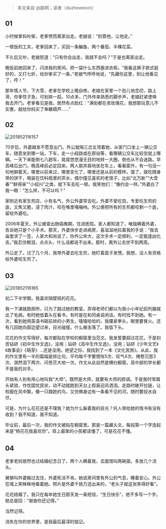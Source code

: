 > 本文来自 @路明；读者（duzheweixin）

## 01

小时候爹妈吵架，老爹愤而离家出走。老娘说：“别管他，让他走。”

一顿饭的工夫，老爹回来了，买回一条鳊鱼、两个番茄、半棵花菜。

不久后又吵，老娘怒道：“只有你会出走，我就不会吗？”于是也离家出走。

晚饭前她回来了，闪进我的房间，把一袋什么东西塞进衣柜。“我看这裤子款式挺好的，又打七折，给你爹买了一条，”老娘气呼呼地说，“先藏你这里，别让他看见了，哼！”

那年情人节，下大雪，老爹在学校上晚自修。老娘在家里一个劲儿地念叨，路上滑，你爹性子急，可别摔一跤。10点多，门外传来熟悉的脚步声，老娘赶紧使唤我去开门。老爹看见是我，居然有点脸红：“满街都在卖玫瑰花，我想那玩意儿不实惠，就给你妈买了串糖葫芦……”


## 02

![201852116157](https://cdn.chenrf.com/201852116157.png)

70岁后，外婆越发不愿意出门。外公就隔三岔五领着她，从家门口坐上一辆公交车，随意坐到哪一站，下车，走一小段路或在原站等，看哪辆公交车比较空就上哪辆。一天下来能倒七八趟车，晃晃悠悠漫无目的地转一大圈，倒也从不会迷路。早高峰后出门，晚高峰前必定回来。两人肩并肩地坐在车上，看看窗外，有一句没一句地聊着天。哪里以前来过，哪里变化了，哪里还是从前的模样。饿了，就吃随身带的饼干，喝装在饮料瓶里的茶水，偶尔撞见喜欢的老馆子，比如“北万新”“大壶春”“鲜得来”“小绍兴”之类，就下车去吃一顿。我笑他们：“像约会一样。”外婆白了我一眼：“怎么样，不可以吗？”

家附近有家生煎店，小有名气，外公外婆常去吃。外婆不爱吃馅，专爱吃生煎的底，又焦又脆，浸了肉汁，咬在嘴里嘎嘣响。外公便把所有的生煎都咬剩一个底，留给外婆吃。

2006年夏天，外公被查出肠癌晚期，住进医院。家人都知道了，唯独瞒着外婆，告诉她只是个小手术。那天，外婆快步走进病房，喜滋滋地拉着我的手说：“我去庙里求了一签，人家大和尚说了，你外公命大，这次手术一定顺利，一定能逢凶化吉。”我忍住眼泪，点点头，什么话都说不出来。那时，离外公去世不到两周。

外公走了。过了几个月，我带外婆去吃生煎，她盯着盘子发愣。我想，没人有资格给外婆咬生煎了。


## 03　　

![201852116165](https://cdn.chenrf.com/201852116165.png)

初二下半学期，我喜欢隔壁班的花花。

我一下课就跑厕所，只为了路过她的教室，弄得老师们都以为我小小年纪前列腺就出了毛病。有时她低着头在看书，有时是在和同桌说闲话，有时找不到她。有一次，看到她用英语书砸前排的小男生，嘻嘻哈哈的，我攥紧拳头，眼里要冒火。还有几回她向窗边望过来，目光碰撞，什么被击落了。我低下头。

花花的作文写得好，每次都贴在学校的橱窗里当范文。我发誓要超过花花，于是刻苦钻研《初中生作文选》，没用；钻研《高中生作文选》，没用；钻研《少年文艺》《故事会》《萌芽》...还是没用。绝望之际，我找到了一本《文化苦旅》。从此，我的作文里有一半的篇幅是排比句，平均每千字要惆怅5次、叹气4次、掩卷沉思3次、潸然泪下两次、问苍茫大地一次。作文从此自然是横扫橱窗，高中部的学长都不是我的对手。

开始有人别有用心地叫我“大师”。既然是大师，就要有大师的腔调。于是我时常眉头紧锁，作忧国忧民状，动不动就跑到天台上假装迎风洒泪。走路时敞开拉链，让校服在风中飘，像一只踉跄的鸟，又仿佛身边有一条看不见的河，随时要投水自尽。

可是，为什么花花还是不理我？她为什么躲着我的目光？托人带给她的情书有没有收到？我不知道，我不知道。

毕业前，最后一次，我的作文被贴在橱窗里。那是一篇藏头文，每段第一个字连起来是“杨花花我喜欢你”。班上最笨的小孩都读懂了，可是花花不懂。

## 04　　

老爹老妈居然也过结婚纪念日了。两个人瞒着我，去面馆叫两碗面，多放几个浇头。

舅舅叫外婆搬过去住，外婆死活不肯。她说房间里有外公的气息，睡着安心。外公在墙上笑眯眯地看着她。照片是外婆千挑万选出来的，“老头子就这张笑得好看”。

花花结婚了。我只在每年她生日那天发一条短信，“生日快乐”，绝不多写一个字。她总是回：“谢谢你还记得。”　

当然记得。

消失在你的世界里，是我最后最深的惦记。
